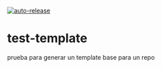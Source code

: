 [![auto-release](https://github.com/konami12/test-template/actions/workflows/auto-release.yml/badge.svg?event=push)](https://github.com/konami12/test-template/actions/workflows/auto-release.yml)

# test-template
prueba para generar un template base para un repo
